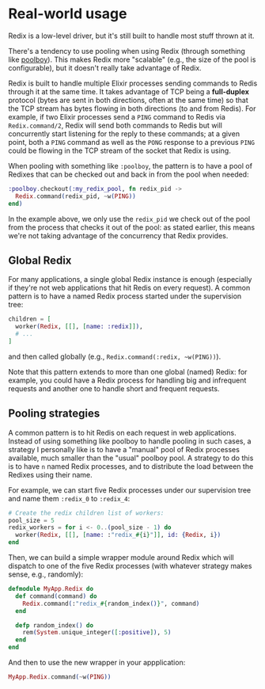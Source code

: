# Real-world usage

Redix is a low-level driver, but it's still built to handle most stuff thrown at it.

There's a tendency to use pooling when using Redix (through something like
[poolboy](https://github.com/devinus/poolboy)). This makes Redix more "scalable" (e.g., the size of the
pool is configurable), but it doesn't really take advantage of Redix.

Redix is built to handle multiple Elixir processes sending commands to Redis
through it at the same time. It takes advantage of TCP being a **full-duplex**
protocol (bytes are sent in both directions, often at the same time) so that the
TCP stream has bytes flowing in both directions (to and from Redis). For
example, if two Elixir processes send a `PING` command to Redis via
`Redix.command/2`, Redix will send both commands to Redis but will concurrently
start listening for the reply to these commands; at a given point, both a `PING`
command as well as the `PONG` response to a previous `PING` could be flowing in
the TCP stream of the socket that Redix is using.

When pooling with something like `:poolboy`, the pattern is to have a pool of
Redixes that can be checked out and back in from the pool when needed:

```elixir
:poolboy.checkout(:my_redix_pool, fn redix_pid ->
  Redix.command(redix_pid, ~w(PING))
end)
```

In the example above, we only use the `redix_pid` we check out of the pool from
the process that checks it out of the pool: as stated earlier, this means we're
not taking advantage of the concurrency that Redix provides.

## Global Redix

For many applications, a single global Redix instance is enough (especially if
they're not web applications that hit Redis on every request). A common pattern
is to have a named Redix process started under the supervision tree:

```elixir
children = [
  worker(Redix, [[], [name: :redix]]),
  # ...
]
```

and then called globally (e.g., `Redix.command(:redix, ~w(PING))`).

Note that this pattern extends to more than one global (named) Redix: for
example, you could have a Redix process for handling big and infrequent requests
and another one to handle short and frequent requests.

## Pooling strategies

A common pattern is to hit Redis on each request in web applications. Instead of
using something like poolboy to handle pooling in such cases, a strategy I
personally like is to have a "manual" pool of Redix processes available, much
smaller than the "usual" poolboy pool. A strategy to do this is to have `n`
named Redix processes, and to distribute the load between the Redixes using
their name.

For example, we can start five Redix processes under our supervision tree and
name them `:redix_0` to `:redix_4`:

```elixir
# Create the redix children list of workers:
pool_size = 5
redix_workers = for i <- 0..(pool_size - 1) do
  worker(Redix, [[], [name: :"redix_#{i}"]], id: {Redix, i})
end
```

Then, we can build a simple wrapper module around Redix which will dispatch to
one of the five Redix processes (with whatever strategy makes sense, e.g.,
randomly):

```elixir
defmodule MyApp.Redix do
  def command(command) do
    Redix.command(:"redix_#{random_index()}", command)
  end

  defp random_index() do
    rem(System.unique_integer([:positive]), 5)
  end
end
```

And then to use the new wrapper in your appplication:

```elixir
MyApp.Redix.command(~w(PING))
```

[poolboy]: https://github.com/devinus/poolboy
